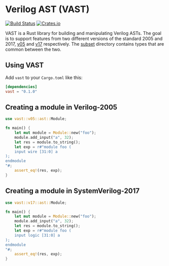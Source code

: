 # Verilog AST (VAST)


[![Build Status](https://github.com/vegaluisjose/vast/workflows/Build%20and%20Test/badge.svg?branch=master)](https://github.com/vegaluisjose/vast/actions)
[![Crates.io](https://img.shields.io/crates/v/vast.svg)](https://crates.io/crates/vast)

VAST is a Rust library for building and manipulating Verilog ASTs. The goal is to support features from two different versions of the standard 2005 and 2017, [v05](https://github.com/vegaluisjose/vast/tree/master/src/v05) and [v17](https://github.com/vegaluisjose/vast/tree/master/src/v17) respectively. The [subset](https://github.com/vegaluisjose/vast/tree/master/src/subset) directory contains types that are common between the two.

## Using VAST

Add `vast` to your `Cargo.toml` like this:
```toml
[dependencies]
vast = "0.1.0"
```

## Creating a module in Verilog-2005

```rust
use vast::v05::ast::Module;

fn main() {
    let mut module = Module::new("foo");
    module.add_input("a", 32);
    let res = module.to_string();
    let exp = r#"module foo (
    input wire [31:0] a
);
endmodule
"#;
    assert_eq!(res, exp);
}
```

## Creating a module in SystemVerilog-2017

```rust
use vast::v17::ast::Module;

fn main() {
    let mut module = Module::new("foo");
    module.add_input("a", 32);
    let res = module.to_string();
    let exp = r#"module foo (
    input logic [31:0] a
);
endmodule
"#;
    assert_eq!(res, exp);
}
```
